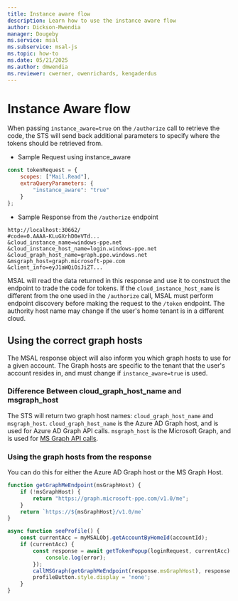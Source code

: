 ```yaml
---
title: Instance aware flow
description: Learn how to use the instance aware flow
author: Dickson-Mwendia
manager: Dougeby
ms.service: msal
ms.subservice: msal-js
ms.topic: how-to
ms.date: 05/21/2025
ms.author: dmwendia
ms.reviewer: cwerner, owenrichards, kengaderdus
---
```


# Instance Aware flow

When passing `instance_aware=true` on the `/authorize` call to retrieve the code, the STS will send back additional parameters to specify where the tokens should be retrieved from. 

- Sample Request using instance_aware

```javascript
const tokenRequest = {
    scopes: ["Mail.Read"],
    extraQueryParameters: {
        "instance_aware": "true"
    }
};
```

- Sample Response from the `/authorize` endpoint

```text
http://localhost:30662/
#code=0.AAAA-KLuGXrhD0eVTd...
&cloud_instance_name=windows-ppe.net
&cloud_instance_host_name=login.windows-ppe.net
&cloud_graph_host_name=graph.ppe.windows.net
&msgraph_host=graph.microsoft-ppe.com
&client_info=eyJ1aWQiOiJiZT...
```

MSAL will read the data returned in this response and use it to construct the endpoint to trade the code for tokens. If the `cloud_instance_host_name` is different from the one used in the `/authorize` call, MSAL must perform endpoint discovery before making the request to the `/token` endpoint. The authority host name may change if the user's home tenant is in a different cloud.

## Using the correct graph hosts

The MSAL response object will also inform you which graph hosts to use for a given account. The Graph hosts are specific to the tenant that the user's account resides in, and must change if `instance_aware=true` is used.

### Difference Between cloud_graph_host_name and msgraph_host

The STS will return two graph host names: `cloud_graph_host_name` and `msgraph_host`. `cloud_graph_host_name` is the Azure AD Graph host, and is used for Azure AD Graph API calls. `msgraph_host` is the Microsoft Graph, and is used for [MS Graph API calls](/graph/overview.md).

### Using the graph hosts from the response

You can do this for either the Azure AD Graph host or the MS Graph Host.

```javascript
function getGraphMeEndpoint(msGraphHost) {
    if (!msGraphHost) {
        return "https://graph.microsoft-ppe.com/v1.0/me";
    }
    return `https://${msGraphHost}/v1.0/me`
}

async function seeProfile() {
    const currentAcc = myMSALObj.getAccountByHomeId(accountId);
    if (currentAcc) {
        const response = await getTokenPopup(loginRequest, currentAcc).catch(error => {
            console.log(error);
        });
        callMSGraph(getGraphMeEndpoint(response.msGraphHost), response.accessToken, updateUI);
        profileButton.style.display = 'none';
    }
}
```

